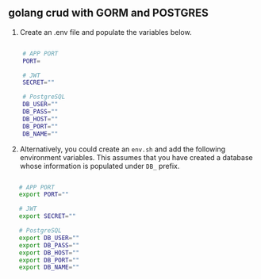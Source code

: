 ## golang crud with GORM and POSTGRES

1. Create an .env file and populate the variables below.

```bash

    # APP PORT
    PORT=

    # JWT
    SECRET=""

    # PostgreSQL
    DB_USER=""
    DB_PASS=""
    DB_HOST=""
    DB_PORT=""
    DB_NAME=""

```

2.  Alternatively, you could create an `env.sh` and add the following environment variables. This assumes that you have
    created a database whose information is populated under `DB_` prefix.

```bash

   # APP PORT
   export PORT=""

   # JWT
   export SECRET=""

   # PostgreSQL
   export DB_USER=""
   export DB_PASS=""
   export DB_HOST=""
   export DB_PORT=""
   export DB_NAME=""
```
